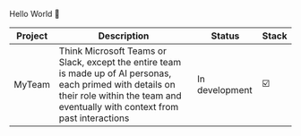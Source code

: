 Hello World 👋


| Project | Description | Status | Stack |
| ------- | -------------------------------------------    |------- |------ |
| MyTeam | Think Microsoft Teams or Slack, except the entire team is made up of AI personas, each primed with details on their role within the team and eventually with context from past interactions | In development | ☑️ |------- |------- |------- |------- |------- |



